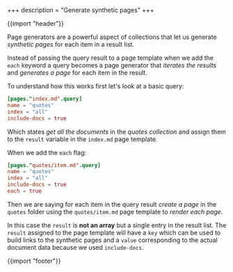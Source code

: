 +++
description = "Generate synthetic pages"
+++

{{import "header"}}

Page generators are a powerful aspect of collections that let us generate *synthetic pages* for each item in a result list.

Instead of passing the query result to a page template when we add the `each` keyword a query becomes a page generator that *iterates the results* and *generates a page* for each item in the result.

To understand how this works first let's look at a basic query:

```toml
[pages."index.md".query]
name = "quotes"
index = "all"
include-docs = true
```

Which states *get all the documents* in the *quotes collection* and assign them to the `result` variable in the `index.md` page template.

When we add the `each` flag:

```toml
[pages."quotes/item.md".query]
name = "quotes"
index = "all"
include-docs = true
each = true
```

Then we are saying for each item in the query result *create a page* in the `quotes` folder using the `quotes/item.md` page template to *render each page*.

In this case the `result` is **not an array** but a single entry in the result list. The `result` assigned to the page template will have a `key` which can be used to build links to the synthetic pages and a `value` corresponding to the actual document data because we used `include-docs`.

{{import "footer"}}
